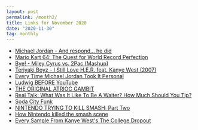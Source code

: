```yaml
---
layout: post
permalink: /month2/
title: Links for November 2020 
date: "2020-11-30"
tag: monthly
---
```

<ul>
  <li><a href="https://www.youtube.com/watch?v=hv0biLHZhUs&ab_channel=Micha%C5%82Lubaszewski">Michael Jordan - And respond... he did</a></li>

  <li><a href="https://www.youtube.com/watch?v=D6cpa-TvKn8">Mario Kart 64: The Quest for World Record Perfection</a></li>

  <li><a href="https://www.youtube.com/watch?v=0_Aio5I2eAs">Bye! - Miley Cyrus vs. 2Pac (Mashup)</a></li>

  <li><a href="https://www.youtube.com/watch?v=ZRJCnb4cOZM">Teriyaki Boyz - I Still Love H.E.R. feat. Kanye West (2007)</a></li>

  <li><a href="https://www.youtube.com/watch?v=Ss5Ndz0tn9o&ab_channel=DoubleDuck">Every Time Michael Jordan Took It Personal</a></li>

  <li><a href="https://www.youtube.com/watch?v=EDDmZkUzy78&ab_channel=Ludwig">Ludwig BEFORE YouTube</a></li>

  <li><a href="https://www.youtube.com/watch?v=qS971TVoIbs&ab_channel=Atrioc">THE ORIGINAL ATRIOC GAMBIT</a></li>

  <li><a href="https://www.youtube.com/watch?v=br1jXYfy2as&ab_channel=Trihex">Real Talk: What Was It Like To Be A Waiter? How Much Should You Tip?</a></li>

  <li><a href="https://www.youtube.com/watch?v=zhIScvlFn2w&vl=en&ab_channel=%EB%9E%8C%EB%8B%A4%EB%9E%8C">Soda City Funk</a></li>

  <li><a href="https://www.youtube.com/watch?v=0yIcyyCe2Jw&ab_channel=Armada">NINTENDO TRYING TO KILL SMASH: Part Two</a></li>

  <li><a href="https://www.youtube.com/watch?v=DhBrRlPpmtg&ab_channel=Leffen">How Nintendo killed the smash scene</a></li>

  <li><a href="https://www.youtube.com/watch?v=GYQnghBDZ54&ab_channel=Bandstand">Every Sample From Kanye West's The College Dropout</a></li>
</ul>